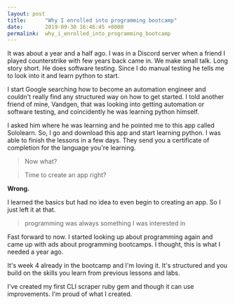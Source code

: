 ```yaml
---
layout: post
title:      "Why I enrolled into programming bootcamp"
date:       2019-09-30 16:46:45 +0000
permalink:  why_i_enrolled_into_programming_bootcamp
---
```



It was about a year and a half ago. I was in a Discord server when a friend I played counterstrike with few years back came in. We make small talk. Long story short. He does software testing. Since I do manual testing he tells me to look into it and learn python to start. 

I start Google searching how to become an automation engineer and couldn't really find any structured way on how to get started. I told another friend of mine, Vandgen, that was looking into getting automation or software testing, and coincidently he was learning python himself. 

I asked him where he was learning and he pointed me to this app called Sololearn. So, I go and download this app and start learning python. I was able to finish the lessons in a few days. They send you a certificate of completion for the language you're learning. 

> Now what? 

> Time to create an app right? 

**Wrong.**

I learned the basics but had no idea to even begin to creating an app. So I just left it at that. 

> programming was always something I was interested in


Fast forward to now. I started looking up about programming again and came up with ads about programming bootcamps. I thought, this is what I needed a year ago. 

It's week 4 already in the bootcamp and I'm loving it. It's structured and you build on the skills you learn from previous lessons and labs. 

I've created my first CLI scraper ruby gem and though it can use improvements. I'm proud of what I created. 


